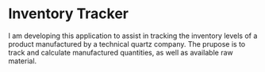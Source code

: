 # Inventory Tracker
I am developing this application to assist in tracking the inventory levels of a product manufactured by a technical quartz company. The prupose is to track and calculate manufactured quantities, as well as available raw material.